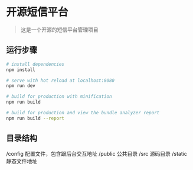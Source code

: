 # 开源短信平台

> 这是一个开源的短信平台管理项目

## 运行步骤

``` bash
# install dependencies
npm install

# serve with hot reload at localhost:8080
npm run dev

# build for production with minification
npm run build

# build for production and view the bundle analyzer report
npm run build --report
```

## 目录结构
/config 配置文件，包含跟后台交互地址
/public 公共目录
/src  源码目录
/static 静态文件地址

